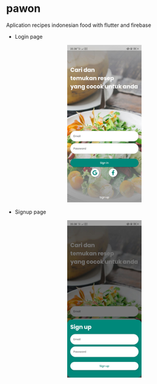 # pawon
Aplication recipes indonesian food with flutter and firebase
<ul>
  <li>Login page <br> 
  <p align="center">
  <img src="https://github.com/baydim/pawon/blob/main/image/photo6127661100431420473.jpg" width="200" alt="Login page">
</p>
  </li>
    <li>Signup page <br> 
  <p align="center">
  <img src="https://github.com/baydim/pawon/blob/main/image/photo6127661100431420474.jpg" width="200" alt="Signup page">
</p>
  </li>
</ul>
